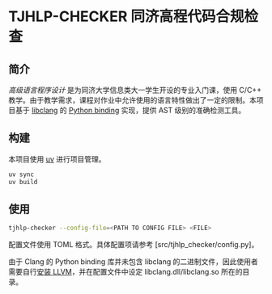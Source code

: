 # TJHLP-CHECKER 同济高程代码合规检查

## 简介

*高级语言程序设计* 是为同济大学信息类大一学生开设的专业入门课，使用 C/C++ 教学。由于教学需求，课程对作业中允许使用的语言特性做出了一定的限制。本项目基于 [libclang](https://clang.llvm.org/doxygen/group__CINDEX.html) 的 [Python binding](https://pypi.org/project/clang/) 实现，提供 AST 级别的准确检测工具。

## 构建

本项目使用 [uv](https://docs.astral.sh/uv/) 进行项目管理。

```bash
uv sync
uv build
```

## 使用

```bash
tjhlp-checker --config-file=<PATH TO CONFIG FILE> <FILE>
```

配置文件使用 TOML 格式。具体配置项请参考 [src/tjhlp_checker/config.py]。

由于 Clang 的 Python binding 库并未包含 libclang 的二进制文件，因此使用者需要自行[安装 LLVM](https://releases.llvm.org/)，并在配置文件中设定 libclang.dll/libclang.so 所在的目录。
